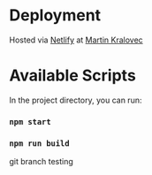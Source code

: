 # Deployment

Hosted via [Netlify](https://www.netlify.com/) at [Martin Kralovec](https://martinkralovec.netlify.app/)

# Available Scripts

In the project directory, you can run:

### `npm start`

### `npm run build`

git branch testing
